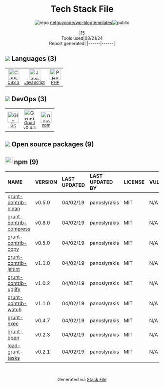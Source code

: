 <!--
&lt;--- Readme.md Snippet without images Start ---&gt;
## Tech Stack
netguycode/wp-blogtemplates is built on the following main stack:

- [JavaScript](https://developer.mozilla.org/en-US/docs/Web/JavaScript) – Languages
- [PHP](http://www.php.net/) – Languages
- [Grunt](http://gruntjs.com/) – JS Build Tools / JS Task Runners

Full tech stack [here](/techstack.md)

&lt;--- Readme.md Snippet without images End ---&gt;

&lt;--- Readme.md Snippet with images Start ---&gt;
## Tech Stack
netguycode/wp-blogtemplates is built on the following main stack:

- <img width='25' height='25' src='https://img.stackshare.io/service/1209/javascript.jpeg' alt='JavaScript'/> [JavaScript](https://developer.mozilla.org/en-US/docs/Web/JavaScript) – Languages
- <img width='25' height='25' src='https://img.stackshare.io/service/991/hwUcGZ41_400x400.jpg' alt='PHP'/> [PHP](http://www.php.net/) – Languages
- <img width='25' height='25' src='https://img.stackshare.io/service/845/falgg2jybmhgk16y62lr.png' alt='Grunt'/> [Grunt](http://gruntjs.com/) – JS Build Tools / JS Task Runners

Full tech stack [here](/techstack.md)

&lt;--- Readme.md Snippet with images End ---&gt;
-->
<div align="center">

# Tech Stack File
![](https://img.stackshare.io/repo.svg "repo") [netguycode/wp-blogtemplates](https://github.com/netguycode/wp-blogtemplates)![](https://img.stackshare.io/public_badge.svg "public")
<br/><br/>
|15<br/>Tools used|03/21/24 <br/>Report generated|
|------|------|
</div>

## <img src='https://img.stackshare.io/languages.svg'/> Languages (3)
<table><tr>
  <td align='center'>
  <img width='36' height='36' src='https://img.stackshare.io/service/6727/css.png' alt='CSS 3'>
  <br>
  <sub><a href="https://developer.mozilla.org/en-US/docs/Web/CSS/CSS3">CSS 3</a></sub>
  <br>
  <sub></sub>
</td>

<td align='center'>
  <img width='36' height='36' src='https://img.stackshare.io/service/1209/javascript.jpeg' alt='JavaScript'>
  <br>
  <sub><a href="https://developer.mozilla.org/en-US/docs/Web/JavaScript">JavaScript</a></sub>
  <br>
  <sub></sub>
</td>

<td align='center'>
  <img width='36' height='36' src='https://img.stackshare.io/service/991/hwUcGZ41_400x400.jpg' alt='PHP'>
  <br>
  <sub><a href="http://www.php.net/">PHP</a></sub>
  <br>
  <sub></sub>
</td>

</tr>
</table>

## <img src='https://img.stackshare.io/devops.svg'/> DevOps (3)
<table><tr>
  <td align='center'>
  <img width='36' height='36' src='https://img.stackshare.io/service/1046/git.png' alt='Git'>
  <br>
  <sub><a href="http://git-scm.com/">Git</a></sub>
  <br>
  <sub></sub>
</td>

<td align='center'>
  <img width='36' height='36' src='https://img.stackshare.io/service/845/falgg2jybmhgk16y62lr.png' alt='Grunt'>
  <br>
  <sub><a href="http://gruntjs.com/">Grunt</a></sub>
  <br>
  <sub>v0.4.5</sub>
</td>

<td align='center'>
  <img width='36' height='36' src='https://img.stackshare.io/service/1120/lejvzrnlpb308aftn31u.png' alt='npm'>
  <br>
  <sub><a href="https://www.npmjs.com/">npm</a></sub>
  <br>
  <sub></sub>
</td>

</tr>
</table>


## <img src='https://img.stackshare.io/group.svg' /> Open source packages (9)</h2>

## <img width='24' height='24' src='https://img.stackshare.io/service/1120/lejvzrnlpb308aftn31u.png'/> npm (9)

|NAME|VERSION|LAST UPDATED|LAST UPDATED BY|LICENSE|VULNERABILITIES|
|:------|:------|:------|:------|:------|:------|
|[grunt-contrib-clean](https://www.npmjs.com/grunt-contrib-clean)|v0.5.0|04/02/19|panoslyrakis |MIT|N/A|
|[grunt-contrib-compress](https://www.npmjs.com/grunt-contrib-compress)|v0.8.0|04/02/19|panoslyrakis |MIT|N/A|
|[grunt-contrib-copy](https://www.npmjs.com/grunt-contrib-copy)|v0.5.0|04/02/19|panoslyrakis |MIT|N/A|
|[grunt-contrib-jshint](https://www.npmjs.com/grunt-contrib-jshint)|v1.1.0|04/02/19|panoslyrakis |MIT|N/A|
|[grunt-contrib-uglify](https://www.npmjs.com/grunt-contrib-uglify)|v1.0.2|04/02/19|panoslyrakis |MIT|N/A|
|[grunt-contrib-watch](https://www.npmjs.com/grunt-contrib-watch)|v1.1.0|04/02/19|panoslyrakis |MIT|N/A|
|[grunt-exec](https://www.npmjs.com/grunt-exec)|v0.4.7|04/02/19|panoslyrakis |MIT|N/A|
|[grunt-open](https://www.npmjs.com/grunt-open)|v0.2.3|04/02/19|panoslyrakis |MIT|N/A|
|[load-grunt-tasks](https://www.npmjs.com/load-grunt-tasks)|v0.2.1|04/02/19|panoslyrakis |MIT|N/A|

<br/>
<div align='center'>

Generated via [Stack File](https://github.com/marketplace/stack-file)

